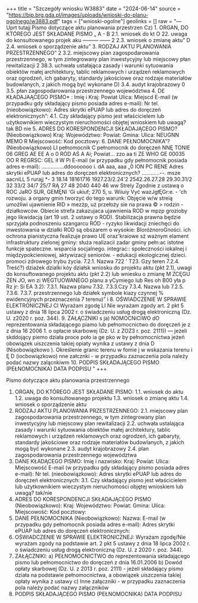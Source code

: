 +++
title = "Szczegóły wniosku W3883"
date = "2024-06-14"
source = "https://bip.brg.gda.pl/images/uploads/wnioski-do-planu-ogolnego/w3883.pdf"
tags = ["wnioski-ogolne"]
geolinks = []
raw = "— Uprt tutajj Pismo dotyczące aktu planowania przestrzen Cz) 1. ORGAN, DO KTÓREGO JEST SKŁADANE PISMO „ A - B 2.1. wniosek do kt O 22. uwaga do konsultowanego projek aku ——— —— 2 2.3. wniosek o zmianę aktu” D 2.4. wniosek o sporządzenie aktu” 3. RODZAJ AKTU PLANOWANIA PRZESTRZENNEGO” 2 3.2. miejscowy pian zagospodarowania przestrzennego, w tym zintegrowany plan inwestycyjny lub miejscowy płan rewitalizacji 2 38.3. uchwała ustałająca zasady i warunki sytuowania obiektów małej architektury, tablic reklamowych i urządzeń reklamowych oraz ogrodzeń, ich gabaryty, standardy jakościowe oraz rodzaje materiałów budowlanych, z jakich mogą być wykonane D) 3.4. audyt krajobrazowy 0 3.5. płan zagospodarowania przestrzennego województwa 4. D£ KŁADAJAĄCEGO PISMO* : Imię i Kraj: Powiat Ulica: Miejscd E-mail (w przypadku gdy składający pismo posiada adres e-mail): Nr tel. (nieobowiązkowo): Adres skrytki ePUAP lub adres do doręczeń elektronicznych”: 4.1. Czy składający pismo jest właścicielem lub użytkownikiem wieczystym nieruchomości objętej wnioskiem łub uwagą? tak BD nie 5. ADRES DO KORESPONDENCJI SKŁADAJĄCEGO PISMO? (Nieobowiązkowo) Kraj: Województwo: Powiat: Gmina: Ulica: NEUGNN MEMO R Miejscowość: Kod pocztowy: 6. DANE PEŁNOMOCNIKA”? (Nieobowiązkowo) LI pełnomocnik  C pełnomocnik do doręczeń NNĘ TONIE 06 GREG AE EE A o 0 RÓD AŚ A Ai; Powiat... zzo aa ti ZE WHO GE 00035 OO R REGRSC: GEL ił W Pi E-mail (w przypadku gdy pełnomocnik posiada adres e-mail): ...............ddooooooo i.  dA aaa, aaa „0 ION PC RENE Adres skrytki ePUAP lub adres do doręczeń elektronicznych? ............--. msze aacniLL 5 rurajj *- 3 18.14 18161716 1927.23/2.24'2 2542.26.27.28 29.30.31/2 32 33/2 34/7 25/7 RĄ 27 48 2040 440 46 ww Strely Zgodnie z ustawą o ROC JaRO SUR, GEMĘNI 'Gi ukiuf; 270 5, u. Wiiuiy Vyć wazJgłĘGr:e. - 'ch rozwoju. a organy gmin tworzyć do tego warunk: Objęcie w/w streią umożliwi ujawnienie RID » mezżp, uż przełoży sie na prawa © > rodzin - działkowców. Obiecie strefa zakazujaca ujawnienia ROD w mpzp grozioby jego likwidacją (art 19 ust. 2 ustawy o ROD). Stabilizacja prawna będzie sprzyjała podnoszeniu szangarcu RÓD - ryzyko likwidacji zniechęci do inwestowania w działki ROD są obszarem o wysokie: BIoróżnoroGności. ich ochrona pianistyczna fealizuje prawo UE oraz'kraiowe sż ważnym elament infrastruktury zielonej gminy: służa realizacii zadar gminy pełn:ac istotne funkcje spateczne. wsparcia socjalnego. integrac:: społeczności iokalnej i międzypokcieniowej, aktywizacji seniorów. - edukacji ekologicznej dzieci. promoci zdrowego trybu życia.  7.2.1. Nazwa 722 ' T23. Gzy teren  7.2.4. Treść?) dziażek dzialki kóy działsk wniosku do projektu aktu (pkt 2.1), uwagi do konsuftowanego projektu aktu (pkt 2.2) lub wniesku o zmianę M ZCĘGU ZEN JO, wn zi WEGTUOWANEGO planu a yCymiego lub Res oh B00 yła p Rz jr: Si EA 3.2): 7.3.1. Nazwa planu 7.32. 7.3.3.Czy  7.3.4. Nazwa lub 7.2.5. 7.3.6. 7.3.7. przestrzennego lub działek symbole kiazy czynnej % ewidencyjnych  przeznaczenia 7 terenu)” i 8. OŚWIADCZENIE W SPRAWIE ELEKTRONICZNEJ CI Wyrażam zgodę LI Nie wyrażam zgody art. 2 pkt 5 ustawy z dnia 18 lipca 2002 r. o świadczeniu usług drogą elektroniczną (Dz. U. z2020 r. poz. 344). 9. ZAŁĄCZNIKI s ja) NOMOCNiCiWO dO reprezentowania składającego piamo lub pełnomocnictwo do doręczeń je z z dnia 16 2006 1. o opłacie skarbowej (Dz. U. z ZOZ3 r. poz. 2111)) — jeżeli skddojący piemo działa proce poło ia ge pko w by pełnomocnictwa jeżeń obowiązek uiszczenia takiej opiaty wynika z ustawy z dnia D  (Nisobowiązkowo ). Określenie granic terenu w fomie j w wskazania terenu i Ę  D (iocbowiązkowo) nne załcznki - w przypadku zaznaczeńia pola należy podać nazwy  zalącnkiwm 10. PODPIS SKŁADAJĄCEGO PISMO (PEŁNOMOCNIKA)  DATA PODPISU "
+++

Pismo dotyczące aktu planowania przestrzennego
1. ORGAN, DO KTÓREGO JEST SKŁADANE PISMO:
    1.1. wniosek do aktu
    1.2. uwaga do konsultowanego projektu
    1.3. wniosek o zmianę aktu
    1.4. wniosek o sporządzenie aktu
2. RODZAJ AKTU PLANOWANIA PRZESTRZENNEGO:
    2.1. miejscowy plan zagospodarowania przestrzennego, w tym zintegrowany plan inwestycyjny lub miejscowy plan rewitalizacji
    2.2. uchwała ustalająca zasady i warunki sytuowania obiektów małej architektury, tablic reklamowych i urządzeń reklamowych oraz ogrodzeń, ich gabaryty, standardy jakościowe oraz rodzaje materiałów budowlanych, z jakich mogą być wykonane
    2.3. audyt krajobrazowy
    2.4. plan zagospodarowania przestrzennego województwa
3. DANE KŁADĄCEGO PISMO:
    Imię i nazwisko:
    Kraj:
    Powiat:
    Ulica:
    Miejscowość
    E-mail (w przypadku gdy składający pismo posiada adres e-mail):
    Nr tel. (nieobowiązkowo):
    Adres skrytki ePUAP lub adres do doręczeń elektronicznych:
    3.1. Czy składający pismo jest właścicielem lub użytkownikiem wieczystym nieruchomości objętej wnioskiem lub uwagą? tak/nie
4. ADRES DO KORESPONDENCJI SKŁADAJĄCEGO PISMO (Nieobowiązkowo):
    Kraj:
    Województwo:
    Powiat:
    Gmina:
    Ulica:
    Miejscowość:
    Kod pocztowy:
5. DANE PEŁNOMOCNIKA (Nieobowiązkowo):
    Nazwa:
    E-mail (w przypadku gdy pełnomocnik posiada adres e-mail):
    Adres skrytki ePUAP lub adres do doręczeń elektronicznych:
6. OŚWIADCZENIE W SPRAWIE ELEKTRONICZNEJ:
    Wyrażam zgodę/Nie wyrażam zgody na podstawie art. 2 pkt 5 ustawy z dnia 18 lipca 2002 r. o świadczeniu usług drogą elektroniczną (Dz. U. z 2020 r. poz. 344).
7. ZAŁĄCZNIKI:
    a) PEŁNOMOCNICTWO do reprezentowania składającego pismo lub pełnomocnictwo do doręczeń z dnia 16.01.2006
    b) Dowód opłaty skarbowej (Dz. U. z 2013 r. poz. 2111) - jeżeli składający pismo działa na podstawie pełnomocnictwa, a obowiązek uiszczenia takiej opłaty wynika z ustawy
    c) Inne załączniki - w przypadku zaznaczenia pola należy podać nazwy załączników
8. PODPIS SKŁADAJĄCEGO PISMO (PEŁNOMOCNIKA) DATA PODPISU



